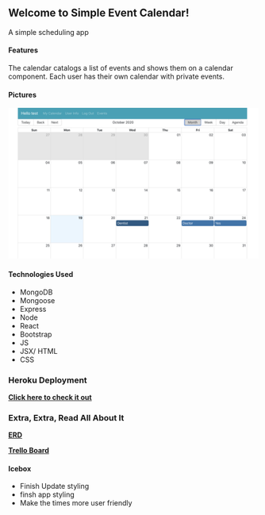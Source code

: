 ## Welcome to Simple Event Calendar!
A simple scheduling app

#### Features
The calendar catalogs a list of events and shows them on a calendar component. Each user has their own calendar with private events.

#### Pictures
![Something](/images/calendar.png)

#### Technologies Used
- MongoDB
- Mongoose
- Express
- Node
- React
- Bootstrap
- JS
- JSX/ HTML
- CSS


### Heroku Deployment

[**Click here to check it out**](https://simpleeventcalendar.herokuapp.com/)

### Extra, Extra, Read All About It
[**ERD**](https://lucid.app/lucidchart/a8d29406-a9e3-4d04-b28c-2195946a5c0c/edit?page=0_0#?folder_id=home&browser=icon)  

[**Trello Board**](https://trello.com/b/wWdeufl6/sei-cc-9-mealplanner)

#### Icebox
- Finish Update styling
- finsh app styling
- Make the times more user friendly
